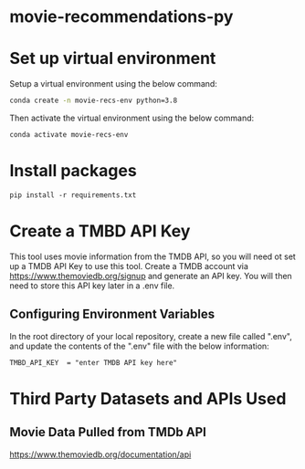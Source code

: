 # movie-recommendations-py

# Set up virtual environment

Setup a virtual environment using the below command:
```sh
conda create -n movie-recs-env python=3.8

```

Then activate the virtual environment using the below command:

``` 
conda activate movie-recs-env
```



# Install packages

```
pip install -r requirements.txt
```

# Create a TMBD API Key
This tool uses movie information from the TMDB API, so you will need ot set up a TMDB API Key to use this tool. Create a TMDB account via https://www.themoviedb.org/signup and generate an API key. You will then need to store this API key later in a .env file.

## Configuring Environment Variables
In the root directory of your local repository, create a new file called ".env", and update the contents of the ".env" file with the below information:

```
TMBD_API_KEY  = "enter TMDB API key here"
```


# Third Party Datasets and APIs Used

## Movie Data Pulled from TMDb API

https://www.themoviedb.org/documentation/api

